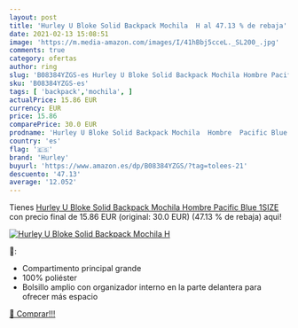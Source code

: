 ```yaml
---
layout: post
title: 'Hurley U Bloke Solid Backpack Mochila  H al 47.13 % de rebaja'
date: 2021-02-13 15:08:51
image: 'https://m.media-amazon.com/images/I/41hBbj5cceL._SL200_.jpg'
comments: true
category: ofertas
author: ring
slug: 'B08384YZGS-es Hurley U Bloke Solid Backpack Mochila Hombre Pacific Blue...'
sku: 'B08384YZGS-es'
tags: [ 'backpack','mochila', ]
actualPrice: 15.86 EUR
currency: EUR
price: 15.86
comparePrice: 30.0 EUR
prodname: 'Hurley U Bloke Solid Backpack Mochila  Hombre  Pacific Blue  1SIZE'
country: 'es'
flag: '🇪🇸'
brand: 'Hurley'
buyurl: 'https://www.amazon.es/dp/B08384YZGS/?tag=tolees-21'
descuento: '47.13'
average: '12.052'
---
```


Tienes [Hurley U Bloke Solid Backpack Mochila  Hombre  Pacific Blue  1SIZE](https://www.amazon.es/dp/B08384YZGS/?tag=tolees-21) con precio final de  15.86 EUR (original: 30.0 EUR) (47.13 %  de rebaja) aqui!

[![Hurley U Bloke Solid Backpack Mochila  H](https://m.media-amazon.com/images/I/41hBbj5cceL._SL200_.jpg)](https://www.amazon.es/dp/B08384YZGS/?tag=tolees-21)

🔎:

- Compartimento principal grande
- 100% poliéster
- Bolsillo amplio con organizador interno en la parte delantera para ofrecer más espacio

[🛒 Comprar!!!](https://www.amazon.es/dp/B08384YZGS/?tag=tolees-21)
